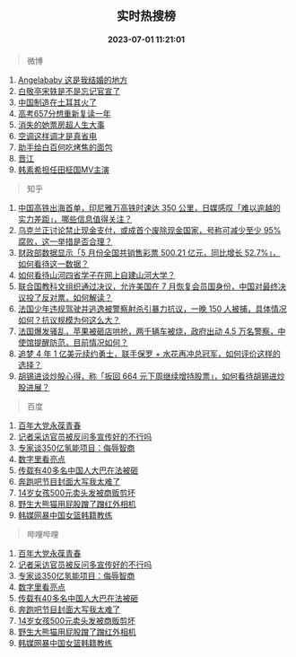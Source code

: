 <div align="center"><h2>实时热搜榜</h2><h4>2023-07-01 11:21:01</h4></div>

> 微博  

1. [Angelababy 这是我结婚的地方](https://s.weibo.com/weibo?q=%23Angelababy%20%E8%BF%99%E6%98%AF%E6%88%91%E7%BB%93%E5%A9%9A%E7%9A%84%E5%9C%B0%E6%96%B9%23&t=31&band_rank=1&Refer=top)<br />
2. [白敬亭宋轶是不是忘记官宣了](https://s.weibo.com/weibo?q=%23%E7%99%BD%E6%95%AC%E4%BA%AD%E5%AE%8B%E8%BD%B6%E6%98%AF%E4%B8%8D%E6%98%AF%E5%BF%98%E8%AE%B0%E5%AE%98%E5%AE%A3%E4%BA%86%23&t=31&band_rank=2&Refer=top)<br />
3. [中国制造在土耳其火了](https://s.weibo.com/weibo?q=%23%E4%B8%AD%E5%9B%BD%E5%88%B6%E9%80%A0%E5%9C%A8%E5%9C%9F%E8%80%B3%E5%85%B6%E7%81%AB%E4%BA%86%23&t=31&band_rank=3&Refer=top)<br />
4. [高考657分想重新复读一年](https://s.weibo.com/weibo?q=%23%E9%AB%98%E8%80%83657%E5%88%86%E6%83%B3%E9%87%8D%E6%96%B0%E5%A4%8D%E8%AF%BB%E4%B8%80%E5%B9%B4%23&t=31&band_rank=4&Refer=top)<br />
5. [消失的她票房超人生大事](https://s.weibo.com/weibo?q=%23%E6%B6%88%E5%A4%B1%E7%9A%84%E5%A5%B9%E7%A5%A8%E6%88%BF%E8%B6%85%E4%BA%BA%E7%94%9F%E5%A4%A7%E4%BA%8B%23&t=31&band_rank=5&Refer=top)<br />
6. [空调这样调才是真省电](https://s.weibo.com/weibo?q=%E7%A9%BA%E8%B0%83%E8%BF%99%E6%A0%B7%E8%B0%83%E6%89%8D%E6%98%AF%E7%9C%9F%E7%9C%81%E7%94%B5&t=31&band_rank=6&Refer=top)<br />
7. [助手给白百何吃烤焦的面包](https://s.weibo.com/weibo?q=%23%E5%8A%A9%E6%89%8B%E7%BB%99%E7%99%BD%E7%99%BE%E4%BD%95%E5%90%83%E7%83%A4%E7%84%A6%E7%9A%84%E9%9D%A2%E5%8C%85%23&t=31&band_rank=7&Refer=top)<br />
8. [晋江](https://s.weibo.com/weibo?q=%E6%99%8B%E6%B1%9F&t=31&band_rank=8&Refer=top)<br />
9. [韩素希担任田柾国MV主演](https://s.weibo.com/weibo?q=%23%E9%9F%A9%E7%B4%A0%E5%B8%8C%E6%8B%85%E4%BB%BB%E7%94%B0%E6%9F%BE%E5%9B%BDMV%E4%B8%BB%E6%BC%94%23&t=31&band_rank=9&Refer=top)<br />

> 知乎  

1. [中国高铁出海首单，印尼雅万高铁时速达 350 公里，日媒感叹「难以逾越的实力差距」，哪些信息值得关注？](https://www.zhihu.com/question/609596590)<br />
2. [乌克兰正讨论禁止现金支付，或成首个废除现金国家，号称可减少至少 95% 腐败，这一举措是否合理？](https://www.zhihu.com/question/609605756)<br />
3. [财政部数据显示「5 月份全国共销售彩票 500.21 亿元，同比增长 52.7%」，如何看待这一数据？](https://www.zhihu.com/question/609601825)<br />
4. [如何看待山河四省学子在网上自建山河大学？](https://www.zhihu.com/question/609297089)<br />
5. [联合国教科文组织通过决议，允许美国在 7 月恢复会员国身份，中国对最终决议投了反对票，如何解读？](https://www.zhihu.com/question/609689310)<br />
6. [法国少年违规驾驶并逃逸被警察射杀引暴力抗议，一晚 150 人被捕，具体情况如何？抗议规模为何这么大？](https://www.zhihu.com/question/609397269)<br />
7. [法国爆发骚乱，苹果被砸店哄抢，两千辆车被烧，政府出动 4.5 万名警察，中使馆提醒防范，目前情况如何？](https://www.zhihu.com/question/609749253)<br />
8. [追梦 4 年 1 亿美元续约勇士，联手保罗 + 水花再冲总冠军，如何评价这样的选择？](https://www.zhihu.com/question/609730955)<br />
9. [胡锡进谈炒股心得，称「扳回 664 元下周继续增持股票」，如何看待胡锡进炒股进展？](https://www.zhihu.com/question/609622563)<br />

> 百度  

1. [百年大党永葆青春](https://www.baidu.com/s?wd=%E7%99%BE%E5%B9%B4%E5%A4%A7%E5%85%9A%E6%B0%B8%E8%91%86%E9%9D%92%E6%98%A5&sa=fyb_news&rsv_dl=fyb_news)<br />
2. [记者采访官员被反问多宣传好的不行吗](https://www.baidu.com/s?wd=%E8%AE%B0%E8%80%85%E9%87%87%E8%AE%BF%E5%AE%98%E5%91%98%E8%A2%AB%E5%8F%8D%E9%97%AE%E5%A4%9A%E5%AE%A3%E4%BC%A0%E5%A5%BD%E7%9A%84%E4%B8%8D%E8%A1%8C%E5%90%97&sa=fyb_news&rsv_dl=fyb_news)<br />
3. [专家谈350亿氢能项目：侮辱智商](https://www.baidu.com/s?wd=%E4%B8%93%E5%AE%B6%E8%B0%88350%E4%BA%BF%E6%B0%A2%E8%83%BD%E9%A1%B9%E7%9B%AE%EF%BC%9A%E4%BE%AE%E8%BE%B1%E6%99%BA%E5%95%86&sa=fyb_news&rsv_dl=fyb_news)<br />
4. [数字里看亮点](https://www.baidu.com/s?wd=%E6%95%B0%E5%AD%97%E9%87%8C%E7%9C%8B%E4%BA%AE%E7%82%B9&sa=fyb_news&rsv_dl=fyb_news)<br />
5. [传载有40多名中国人大巴在法被砸](https://www.baidu.com/s?wd=%E4%BC%A0%E8%BD%BD%E6%9C%8940%E5%A4%9A%E5%90%8D%E4%B8%AD%E5%9B%BD%E4%BA%BA%E5%A4%A7%E5%B7%B4%E5%9C%A8%E6%B3%95%E8%A2%AB%E7%A0%B8&sa=fyb_news&rsv_dl=fyb_news)<br />
6. [奔跑吧节目封面大写我太难了](https://www.baidu.com/s?wd=%E5%A5%94%E8%B7%91%E5%90%A7%E8%8A%82%E7%9B%AE%E5%B0%81%E9%9D%A2%E5%A4%A7%E5%86%99%E6%88%91%E5%A4%AA%E9%9A%BE%E4%BA%86&sa=fyb_news&rsv_dl=fyb_news)<br />
7. [14岁女孩500元卖头发被商贩剪坏](https://www.baidu.com/s?wd=14%E5%B2%81%E5%A5%B3%E5%AD%A9500%E5%85%83%E5%8D%96%E5%A4%B4%E5%8F%91%E8%A2%AB%E5%95%86%E8%B4%A9%E5%89%AA%E5%9D%8F&sa=fyb_news&rsv_dl=fyb_news)<br />
8. [野生大熊猫用屁股蹭了蹭红外相机](https://www.baidu.com/s?wd=%E9%87%8E%E7%94%9F%E5%A4%A7%E7%86%8A%E7%8C%AB%E7%94%A8%E5%B1%81%E8%82%A1%E8%B9%AD%E4%BA%86%E8%B9%AD%E7%BA%A2%E5%A4%96%E7%9B%B8%E6%9C%BA&sa=fyb_news&rsv_dl=fyb_news)<br />
9. [韩媒网暴中国女篮韩籍教练](https://www.baidu.com/s?wd=%E9%9F%A9%E5%AA%92%E7%BD%91%E6%9A%B4%E4%B8%AD%E5%9B%BD%E5%A5%B3%E7%AF%AE%E9%9F%A9%E7%B1%8D%E6%95%99%E7%BB%83&sa=fyb_news&rsv_dl=fyb_news)<br />

> 哔哩哔哩  

1. [百年大党永葆青春](https://www.baidu.com/s?wd=%E7%99%BE%E5%B9%B4%E5%A4%A7%E5%85%9A%E6%B0%B8%E8%91%86%E9%9D%92%E6%98%A5&sa=fyb_news&rsv_dl=fyb_news)<br />
2. [记者采访官员被反问多宣传好的不行吗](https://www.baidu.com/s?wd=%E8%AE%B0%E8%80%85%E9%87%87%E8%AE%BF%E5%AE%98%E5%91%98%E8%A2%AB%E5%8F%8D%E9%97%AE%E5%A4%9A%E5%AE%A3%E4%BC%A0%E5%A5%BD%E7%9A%84%E4%B8%8D%E8%A1%8C%E5%90%97&sa=fyb_news&rsv_dl=fyb_news)<br />
3. [专家谈350亿氢能项目：侮辱智商](https://www.baidu.com/s?wd=%E4%B8%93%E5%AE%B6%E8%B0%88350%E4%BA%BF%E6%B0%A2%E8%83%BD%E9%A1%B9%E7%9B%AE%EF%BC%9A%E4%BE%AE%E8%BE%B1%E6%99%BA%E5%95%86&sa=fyb_news&rsv_dl=fyb_news)<br />
4. [数字里看亮点](https://www.baidu.com/s?wd=%E6%95%B0%E5%AD%97%E9%87%8C%E7%9C%8B%E4%BA%AE%E7%82%B9&sa=fyb_news&rsv_dl=fyb_news)<br />
5. [传载有40多名中国人大巴在法被砸](https://www.baidu.com/s?wd=%E4%BC%A0%E8%BD%BD%E6%9C%8940%E5%A4%9A%E5%90%8D%E4%B8%AD%E5%9B%BD%E4%BA%BA%E5%A4%A7%E5%B7%B4%E5%9C%A8%E6%B3%95%E8%A2%AB%E7%A0%B8&sa=fyb_news&rsv_dl=fyb_news)<br />
6. [奔跑吧节目封面大写我太难了](https://www.baidu.com/s?wd=%E5%A5%94%E8%B7%91%E5%90%A7%E8%8A%82%E7%9B%AE%E5%B0%81%E9%9D%A2%E5%A4%A7%E5%86%99%E6%88%91%E5%A4%AA%E9%9A%BE%E4%BA%86&sa=fyb_news&rsv_dl=fyb_news)<br />
7. [14岁女孩500元卖头发被商贩剪坏](https://www.baidu.com/s?wd=14%E5%B2%81%E5%A5%B3%E5%AD%A9500%E5%85%83%E5%8D%96%E5%A4%B4%E5%8F%91%E8%A2%AB%E5%95%86%E8%B4%A9%E5%89%AA%E5%9D%8F&sa=fyb_news&rsv_dl=fyb_news)<br />
8. [野生大熊猫用屁股蹭了蹭红外相机](https://www.baidu.com/s?wd=%E9%87%8E%E7%94%9F%E5%A4%A7%E7%86%8A%E7%8C%AB%E7%94%A8%E5%B1%81%E8%82%A1%E8%B9%AD%E4%BA%86%E8%B9%AD%E7%BA%A2%E5%A4%96%E7%9B%B8%E6%9C%BA&sa=fyb_news&rsv_dl=fyb_news)<br />
9. [韩媒网暴中国女篮韩籍教练](https://www.baidu.com/s?wd=%E9%9F%A9%E5%AA%92%E7%BD%91%E6%9A%B4%E4%B8%AD%E5%9B%BD%E5%A5%B3%E7%AF%AE%E9%9F%A9%E7%B1%8D%E6%95%99%E7%BB%83&sa=fyb_news&rsv_dl=fyb_news)<br />
